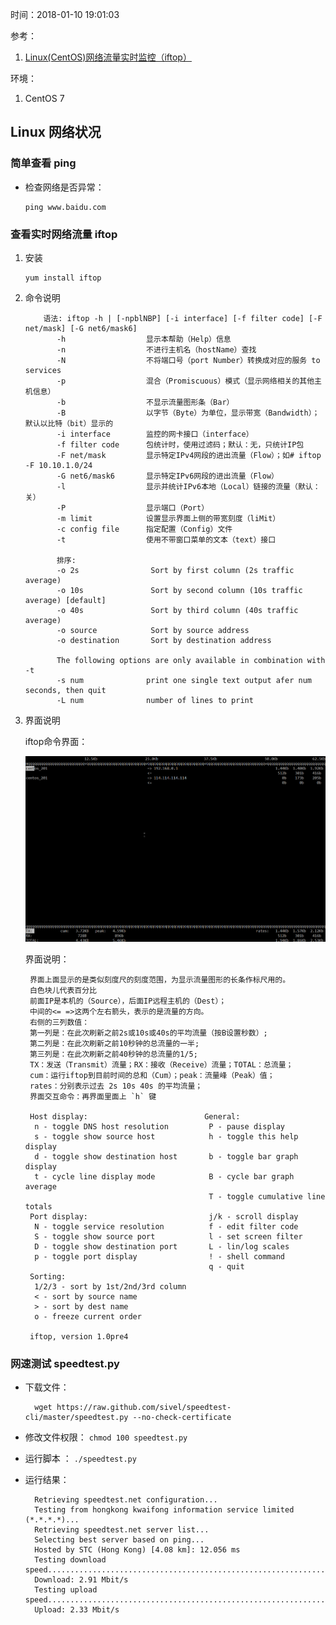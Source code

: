 时间：2018-01-10 19:01:03 

参考： 
    
1. [Linux(CentOS)网络流量实时监控（iftop）](http://blog.csdn.net/gaojinshan/article/details/40781241)

环境： 

1. CentOS 7

## Linux 网络状况 

### 简单查看 ping 

* 检查网络是否异常：

    ```
    ping www.baidu.com
    ```

###  查看实时网络流量 iftop  

1. 安装 

    ```
    yum install iftop
    ```

2. 命令说明 

    ```
		语法: iftop -h | [-npblNBP] [-i interface] [-f filter code] [-F net/mask] [-G net6/mask6]  
		   -h                  显示本帮助（Help）信息  
		   -n                  不进行主机名（hostName）查找  
		   -N                  不将端口号（port Number）转换成对应的服务 to services  
		   -p                  混合（Promiscuous）模式（显示网络相关的其他主机信息）  
		   -b                  不显示流量图形条（Bar）  
		   -B                  以字节（Byte）为单位，显示带宽（Bandwidth）；默认以比特（bit）显示的  
		   -i interface        监控的网卡接口（interface）  
		   -f filter code      包统计时，使用过滤码；默认：无，只统计IP包  
		   -F net/mask         显示特定IPv4网段的进出流量（Flow）；如# iftop -F 10.10.1.0/24  
		   -G net6/mask6       显示特定IPv6网段的进出流量（Flow）  
		   -l                  显示并统计IPv6本地（Local）链接的流量（默认：关）  
		   -P                  显示端口（Port）  
		   -m limit            设置显示界面上侧的带宽刻度（liMit）  
		   -c config file      指定配置（Config）文件  
		   -t                  使用不带窗口菜单的文本（text）接口  
		  
		   排序:  
		   -o 2s                Sort by first column (2s traffic average)  
		   -o 10s               Sort by second column (10s traffic average) [default]  
		   -o 40s               Sort by third column (40s traffic average)  
		   -o source            Sort by source address  
		   -o destination       Sort by destination address  
		  
		   The following options are only available in combination with -t  
		   -s num              print one single text output afer num seconds, then quit  
		   -L num              number of lines to print     
    ```

3. 界面说明   

    iftop命令界面：

    ![](../../img/iftop/iftop.png)

    界面说明：

        界面上面显示的是类似刻度尺的刻度范围，为显示流量图形的长条作标尺用的。
        白色块儿代表百分比
        前面IP是本机的（Source），后面IP远程主机的（Dest）；
        中间的<= =>这两个左右箭头，表示的是流量的方向。
        右侧的三列数值：
        第一列是：在此次刷新之前2s或10s或40s的平均流量（按B设置秒数）; 
        第二列是：在此次刷新之前10秒钟的总流量的一半; 
        第三列是：在此次刷新之前40秒钟的总流量的1/5;
        TX：发送（Transmit）流量；RX：接收（Receive）流量；TOTAL：总流量；
        cum：运行iftop到目前时间的总和（Cum）；peak：流量峰（Peak）值；
        rates：分别表示过去 2s 10s 40s 的平均流量；
        界面交互命令：再界面里面上 `h` 键
        
	    Host display:                          General:
	     n - toggle DNS host resolution         P - pause display
	     s - toggle show source host            h - toggle this help display
	     d - toggle show destination host       b - toggle bar graph display
	     t - cycle line display mode            B - cycle bar graph average
	                                            T - toggle cumulative line totals
	    Port display:                           j/k - scroll display
	     N - toggle service resolution          f - edit filter code
	     S - toggle show source port            l - set screen filter
	     D - toggle show destination port       L - lin/log scales
	     p - toggle port display                ! - shell command
	                                            q - quit
	    Sorting:
	     1/2/3 - sort by 1st/2nd/3rd column
	     < - sort by source name
	     > - sort by dest name
	     o - freeze current order
	    
	    iftop, version 1.0pre4  

### 网速测试 speedtest.py   

* 下载文件： 

		wget https://raw.github.com/sivel/speedtest-cli/master/speedtest.py --no-check-certificate 
* 修改文件权限： `chmod 100 speedtest.py`
* 运行脚本 ： `./speedtest.py`
* 运行结果： 

		Retrieving speedtest.net configuration...
		Testing from hongkong kwaifong information service limited (*.*.*.*)...
		Retrieving speedtest.net server list...
		Selecting best server based on ping...
		Hosted by STC (Hong Kong) [4.08 km]: 12.056 ms
		Testing download speed................................................................................
		Download: 2.91 Mbit/s
		Testing upload speed................................................................................................
		Upload: 2.33 Mbit/s